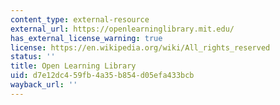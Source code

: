 ```yaml
---
content_type: external-resource
external_url: https://openlearninglibrary.mit.edu/
has_external_license_warning: true
license: https://en.wikipedia.org/wiki/All_rights_reserved
status: ''
title: Open Learning Library
uid: d7e12dc4-59fb-4a35-b854-d05efa433bcb
wayback_url: ''
---
```

